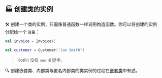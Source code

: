## 🏭 创建类的实例

🛠️ 创建一个类的实例，只需像普通函数一样调用构造函数。你可以将创建的实例分配给一个 `变量`：

```kotlin
val invoice = Invoice()

val customer = Customer("Joe Smith")
```

> Kotlin 没有 `new` 关键字。

🔍 创建嵌套类、内部类与匿名内部类的类实例的过程在[嵌套类](nested-classes.md)中有述。
